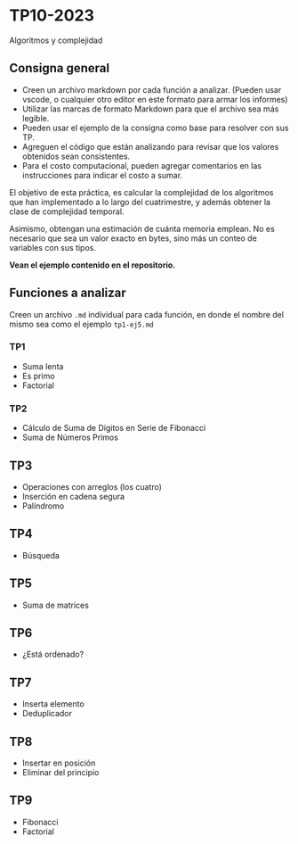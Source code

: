 
# TP10-2023

Algoritmos y complejidad

## Consigna general
* Creen un archivo markdown por cada función a analizar. (Pueden usar vscode, o cualquier otro editor en este formato para armar los informes)
* Utilizar las marcas de formato Markdown para que el archivo sea más legible.
* Pueden usar el ejemplo de la consigna como base para resolver con sus TP.
* Agreguen el código que están analizando para revisar que los valores obtenidos sean consistentes.
* Para el costo computacional, pueden agregar comentarios en las instrucciones para indicar el costo a sumar.

El objetivo de esta práctica, es calcular la complejidad de los  algoritmos que han implementado a lo largo del cuatrimestre, y además obtener la clase de complejidad temporal.

Asimismo, obtengan una estimación de cuánta memoria emplean. No es necesario que sea un valor exacto en bytes, sino más un conteo de variables con sus tipos.

**Vean el ejemplo contenido en el repositorio.**

## Funciones a analizar
Creen un archivo `.md` individual para cada función, en donde el nombre del mismo sea como el ejemplo
`tp1-ej5.md`

### TP1
* Suma lenta
* Es primo
* Factorial

### TP2
* Cálculo de Suma de Dígitos en Serie de Fibonacci
* Suma de Números Primos

## TP3
* Operaciones con arreglos (los cuatro)
* Inserción en cadena segura
* Palíndromo

## TP4
* Búsqueda

## TP5
* Suma de matrices

## TP6
* ¿Está ordenado?

## TP7
* Inserta elemento
* Deduplicador

## TP8
* Insertar en posición
* Eliminar del principio

## TP9
* Fibonacci
* Factorial

